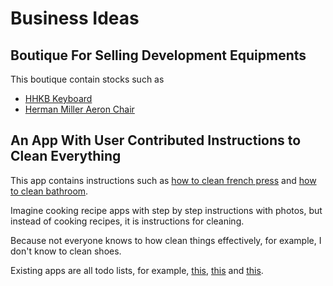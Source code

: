 # Business Ideas

## Boutique For Selling Development Equipments

This boutique contain stocks such as

- [HHKB Keyboard](https://www.amazon.co.uk/HHKB-PD-KB800W-Bluetooth-Professional-Mechanical-White/dp/B082TT132L/ref=sr_1_4?keywords=hhkb+keyboard&qid=1640890700&sprefix=hhkb+%2Caps%2C66&sr=8-4)
- [Herman Miller Aeron Chair](https://store.hermanmiller.com/office-chairs-aeron/aeron-chair/2195348.html?lang=en_US)

## An App With User Contributed Instructions to Clean Everything

This app contains instructions such as [how to clean french press](how-to-clean-french-press.md) and [how to clean bathroom](how-to-clean-bathroom.md).

Imagine cooking recipe apps with step by step instructions with photos, but instead of cooking recipes, it is instructions for cleaning.

Because not everyone knows to how clean things effectively, for example, I don't know to clean shoes.

Existing apps are all todo lists, for example, [this](https://apps.apple.com/gb/app/spotless-a-simply-cleaner-home/id1067203863), [this](https://play.google.com/store/apps/details?id=com.looploop.tody&hl=en_GB) and [this](https://play.google.com/store/apps/details?id=com.mmproductions.cleaningchecklist&hl=en_GB).
